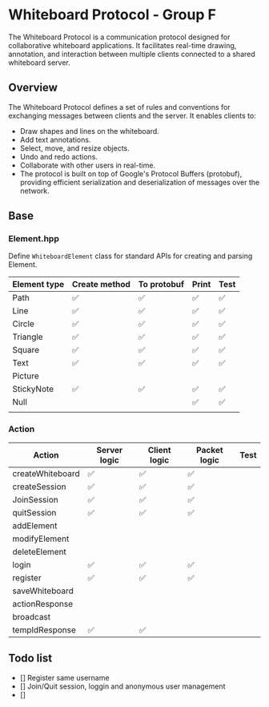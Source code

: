 # Whiteboard Protocol - Group F

The Whiteboard Protocol is a communication protocol designed for collaborative whiteboard applications. It facilitates real-time drawing, annotation, and interaction between multiple clients connected to a shared whiteboard server.



## Overview
The Whiteboard Protocol defines a set of rules and conventions for exchanging messages between clients and the server. It enables clients to:

- Draw shapes and lines on the whiteboard.
- Add text annotations.
- Select, move, and resize objects.
- Undo and redo actions.
- Collaborate with other users in real-time.
- The protocol is built on top of Google's Protocol Buffers (protobuf), providing efficient serialization and deserialization of messages over the network.


## Base

### Element.hpp

Define `WhiteboardElement` class for standard APIs for creating and parsing Element.

| Element type | Create method | To protobuf | Print | Test |
| ------------ | ------------- | ----------- | ----- | ---- |
| Path         | ✅             | ✅           | ✅     | ✅    |
| Line         | ✅             | ✅           | ✅     | ✅    |
| Circle       | ✅             | ✅           | ✅     | ✅    |
| Triangle     | ✅             | ✅           | ✅     | ✅    |
| Square       | ✅             | ✅           | ✅     | ✅    |
| Text         | ✅             | ✅           | ✅     | ✅    |
| Picture      |               |             |       |      |
| StickyNote   | ✅             | ✅           | ✅     | ✅    |
| Null         |               |             | ✅     | ✅    |
|              |               |             |       |      |

### Action

| Action           | Server logic | Client logic | Packet logic | Test |
| ---------------- | ------------ | ------------ | ------------ | ---- |
| createWhiteboard | ✅            | ✅            | ✅            |      |
| createSession    | ✅            | ✅            | ✅            |      |
| JoinSession      | ✅            | ✅            | ✅            |      |
| quitSession      | ✅            | ✅            | ✅            |      |
| addElement       |              |              |              |      |
| modifyElement    |              |              |              |      |
| deleteElement    |              |              |              |      |
| login            | ✅            | ✅            | ✅            |      |
| register         | ✅            | ✅            | ✅            |      |
| saveWhiteboard   |              |              |              |      |
| actionResponse   |              |              |              |      |
| broadcast        |              |              |              |      |
| tempIdResponse   | ✅            | ✅            |              |      |



## Todo list

- [] Register same username
- [] Join/Quit session, loggin and anonymous user management
- [] 